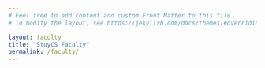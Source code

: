 ```yaml
---
# Feel free to add content and custom Front Matter to this file.
# To modify the layout, see https://jekyllrb.com/docs/themes/#overriding-theme-defaults

layout: faculty
title: "StuyCS Faculty"
permalink: /faculty/
---
```

